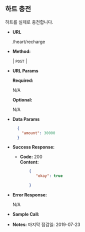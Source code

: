 **하트 충전**
----
  
  하트를 실제로 충전합니다.

* **URL**

  /heart/recharge

* **Method:**
  
  | `POST` |
  
*  **URL Params**

   **Required:**
 
   N/A
   
   **Optional:**
 
   N/A

* **Data Params**

    ```json
      {
        "amount": 30000
      }
    ```

* **Success Response:**
  
  * **Code:** 200 <br />
    **Content:**
    ```json
        {
           "okay": true
          
        }
    ```
    
* **Error Response:**

  N/A
  
* **Sample Call:**


* **Notes:**
    마지막 점검일: 2019-07-23
